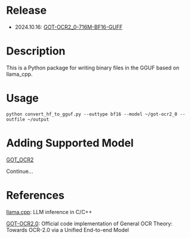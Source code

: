 # Release

- 2024.10.16: [GOT-OCR2_0-716M-BF16-GUFF](https://huggingface.co/Jerry666/GOT-OCR2_0-716M-BF16-GUFF)

# Description

This is a Python package for writing binary files in the GGUF based on llama_cpp.

# Usage

`
python convert_hf_to_gguf.py --outtype bf16 --model ~/got-ocr2_0 --outfile ~/output
`

# Adding Supported Model

[GOT_OCR2](https://huggingface.co/stepfun-ai/GOT-OCR2_0)

Continue...

# References

[llama.cpp](https://github.com/ggerganov/llama.cpp): LLM inference in C/C++

[GOT-OCR2.0](https://github.com/Ucas-HaoranWei/GOT-OCR2.0): Official code implementation of General OCR Theory: Towards OCR-2.0 via a Unified End-to-end Model